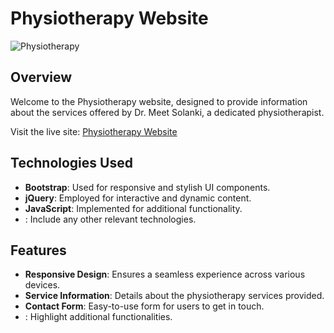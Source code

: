 # Physiotherapy Website

![Physiotherapy](https://raw.githubusercontent.com/ayushsolanki29/physiotherapy.github.io/main/images/physiotherapy.png)


## Overview

Welcome to the Physiotherapy website, designed to provide information about the services offered by Dr. Meet Solanki, a dedicated physiotherapist.

Visit the live site: [Physiotherapy Website](https://dr-meet-solanki.netlify.app/)

## Technologies Used

- **Bootstrap**: Used for responsive and stylish UI components.
- **jQuery**: Employed for interactive and dynamic content.
- **JavaScript**: Implemented for additional functionality.
- **<Other technologies you used>**: Include any other relevant technologies.

## Features

- **Responsive Design**: Ensures a seamless experience across various devices.
- **Service Information**: Details about the physiotherapy services provided.
- **Contact Form**: Easy-to-use form for users to get in touch.
- **<Any other features specific to your project>**: Highlight additional functionalities.


